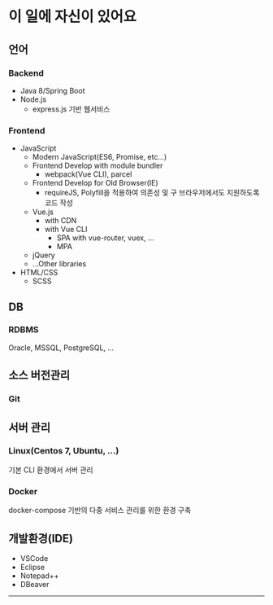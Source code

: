 # 이 일에 자신이 있어요<span id="proud"></span>
## 언어
### Backend
- Java 8/Spring Boot
- Node.js
  - express.js 기반 웹서비스

### Frontend
- JavaScript
  - Modern JavaScript(ES6, Promise, etc...)
  - Frontend Develop with module bundler
    - webpack(Vue CLI), parcel
  - Frontend Develop for Old Browser(IE)  
    - requireJS, Polyfill을 적용하여 의존성 및 구 브라우저에서도 지원하도록 코드 작성
  - Vue.js
    - with CDN
    - with Vue CLI
      - SPA with vue-router, vuex, ...
      - MPA
  - jQuery
  - ...Other libraries
- HTML/CSS
  - SCSS

## DB
### RDBMS
Oracle, MSSQL, PostgreSQL, ...

## 소스 버전관리
### Git

## 서버 관리
### Linux(Centos 7, Ubuntu, ...)
기본 CLI 환경에서 서버 관리
### Docker
docker-compose 기반의 다중 서비스 관리를 위한 환경 구축

## 개발환경(IDE)
- VSCode
- Eclipse
- Notepad++
- DBeaver

---

